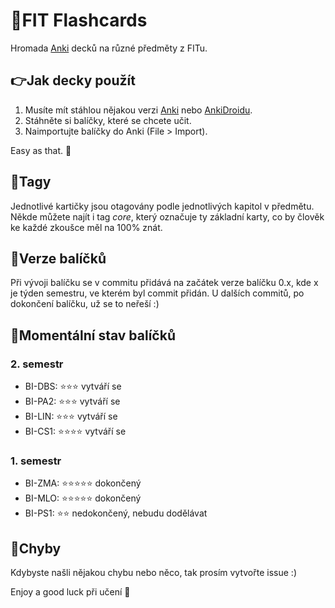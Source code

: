 # :blue_book:FIT Flashcards

Hromada [Anki](https://apps.ankiweb.net/) decků na různé předměty z FITu.

## :point_right:Jak decky použít

1) Musíte mít stáhlou nějakou verzi [Anki](https://apps.ankiweb.net/) nebo [AnkiDroidu](https://play.google.com/store/apps/details?id=com.ichi2.anki&hl=cs&gl=US).
2) Stáhněte si balíčky, které se chcete učit.
3) Naimportujte balíčky do Anki (File > Import).

Easy as that. :beers:

## :bookmark_tabs:Tagy

Jednotlivé kartičky jsou otagovány podle jednotlivých kapitol v předmětu. Někde můžete najít i tag _core_, který označuje ty základní karty, co by člověk ke každé zkoušce měl na 100% znát.

## :wrench:Verze balíčků
Při vývoji balíčku se v commitu přidává na začátek verze balíčku 0.x, kde x je týden semestru, ve kterém byl commit přidán. U dalších commitů, po dokončení balíčku, už se to neřeší :)

## :page_with_curl:Momentální stav balíčků

### 2. semestr
- BI-DBS: :star::star::star: vytváří se
- BI-PA2: :star::star::star: vytváří se
- BI-LIN: :star::star::star: vytváří se
- BI-CS1: :star::star::star::star: vytváří se

### 1. semestr
- BI-ZMA: :star::star::star::star::star: dokončený 
- BI-MLO: :star::star::star::star::star: dokončený
- BI-PS1: :star::star: nedokončený, nebudu dodělávat 

## :raising_hand:Chyby

Kdybyste našli nějakou chybu nebo něco, tak prosím vytvořte issue :)

Enjoy a good luck při učení :punch:
